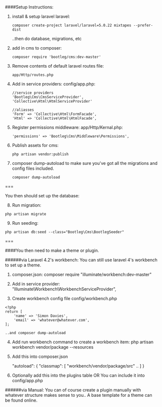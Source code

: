 
####Setup Instructions:

1. install & setup laravel laravel:
    
    ```
    composer create-project laravel/laravel=5.0.22 mixtapes --prefer-dist
    ```
    ..then do database, migrations, etc

2. add in cms to composer:

    ```    
    composer require 'bootleg/cms:dev-master'
    ```

3. Remove contents of default laravel routes file:
    ```
    app/Http/routes.php
    ```

4. Add in service providers:
    config/app.php:
    ```
    //service providers
    'Bootleg\Cms\CmsServiceProvider', 
    'Collective\Html\HtmlServiceProvider'
    ```
    ```
    //aliasses
    'Form' => 'Collective\Html\FormFacade', 
    'Html' => 'Collective\Html\HtmlFacade',
    ```

5. Register permissions middleware:
    app/Http/Kernal.php:
    ```
    'permissions' => 'Bootleg\Cms\Middleware\Permissions',
    ```

6. Publish assets for cms:
    ```
    php artisan vendor:publish
    ```

7. composer dump-autoload to make sure you've got all the migrations and config files included.
    ```
    composer dump-autoload
    ```
===

You then should set up the database:

8. Run migration:
```
php artisan migrate
```

9. Run seeding: 
```
php artisan db:seed --class="Bootleg\Cms\BootlegSeeder"
```

===

####You then need to make a theme or plugin.

######via Laravel 4.2's workbench:
You can still use laravel 4's workbench to set up a theme.
1. composer.json:
    composer require "illuminate/workbench:dev-master"

2. Add in service provider:
        "Illuminate\Workbench\WorkbenchServiceProvider", 

3. Create workbench config file
    config/workbench.php

```
<?php
return [
    'name' => 'Simon Davies',
    'email' => 'whatever@whatever.com',
];
```

    ..and composer dump-autoload

4. Add run workbench command to create a workbench item:
    php artisan workbench vendor/package --resources


5. Add this into composer.json
    
    "autoload": {
        "classmap": [
            "workbench/vendor/package/src"
            ..
        ]
    }

6. Optionally add this into the plugins table 
OR 
You can include it into config/app.php

######via Manual:
You can of course create a plugin manually with whatever structure makes sense to you.. A base template for a theme can be found online.


